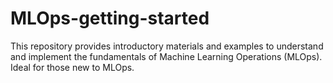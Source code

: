 # MLOps-getting-started
This repository provides introductory materials and examples to understand and implement the fundamentals of Machine Learning Operations (MLOps). Ideal for those new to MLOps.
